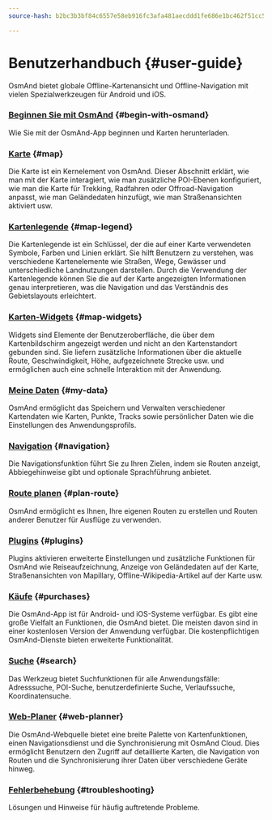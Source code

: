 ```yaml
---
source-hash: b2bc3b3bf84c6557e58eb916fc3afa481aecddd1fe686e1bc462f51cc56d1f90

---
```

# Benutzerhandbuch {#user-guide}

OsmAnd bietet globale Offline-Kartenansicht und Offline-Navigation mit vielen Spezialwerkzeugen für Android und iOS.


### [Beginnen Sie mit OsmAnd](./start-with/index.md) {#begin-with-osmand}

Wie Sie mit der OsmAnd-App beginnen und Karten herunterladen.

### [Karte](./map/index.md) {#map}

Die Karte ist ein Kernelement von OsmAnd. Dieser Abschnitt erklärt, wie man mit der Karte interagiert, wie man zusätzliche POI-Ebenen konfiguriert, wie man die Karte für Trekking, Radfahren oder Offroad-Navigation anpasst, wie man Geländedaten hinzufügt, wie man Straßenansichten aktiviert usw.

### [Kartenlegende](./map-legend/index.md) {#map-legend}

Die Kartenlegende ist ein Schlüssel, der die auf einer Karte verwendeten Symbole, Farben und Linien erklärt. Sie hilft Benutzern zu verstehen, was verschiedene Kartenelemente wie Straßen, Wege, Gewässer und unterschiedliche Landnutzungen darstellen. Durch die Verwendung der Kartenlegende können Sie die auf der Karte angezeigten Informationen genau interpretieren, was die Navigation und das Verständnis des Gebietslayouts erleichtert.

### [Karten-Widgets](./widgets/index.md) {#map-widgets}

Widgets sind Elemente der Benutzeroberfläche, die über dem Kartenbildschirm angezeigt werden und nicht an den Kartenstandort gebunden sind. Sie liefern zusätzliche Informationen über die aktuelle Route, Geschwindigkeit, Höhe, aufgezeichnete Strecke usw. und ermöglichen auch eine schnelle Interaktion mit der Anwendung.

### [Meine Daten](./personal/index.md) {#my-data}

OsmAnd ermöglicht das Speichern und Verwalten verschiedener Kartendaten wie Karten, Punkte, Tracks sowie persönlicher Daten wie die Einstellungen des Anwendungsprofils.

### [Navigation](./navigation/index.md) {#navigation}

Die Navigationsfunktion führt Sie zu Ihren Zielen, indem sie Routen anzeigt, Abbiegehinweise gibt und optionale Sprachführung anbietet.


### [Route planen](./plan-route/index.md) {#plan-route}

OsmAnd ermöglicht es Ihnen, Ihre eigenen Routen zu erstellen und Routen anderer Benutzer für Ausflüge zu verwenden.

### [Plugins](./plugins/index.md) {#plugins}

Plugins aktivieren erweiterte Einstellungen und zusätzliche Funktionen für OsmAnd wie Reiseaufzeichnung, Anzeige von Geländedaten auf der Karte, Straßenansichten von Mapillary, Offline-Wikipedia-Artikel auf der Karte usw.

### [Käufe](./purchases/index.md) {#purchases}

Die OsmAnd-App ist für Android- und iOS-Systeme verfügbar. Es gibt eine große Vielfalt an Funktionen, die OsmAnd bietet. Die meisten davon sind in einer kostenlosen Version der Anwendung verfügbar. Die kostenpflichtigen OsmAnd-Dienste bieten erweiterte Funktionalität.

### [Suche](./search/index.md) {#search}

Das Werkzeug bietet Suchfunktionen für alle Anwendungsfälle: Adresssuche, POI-Suche, benutzerdefinierte Suche, Verlaufssuche, Koordinatensuche.

### [Web-Planer](./web/index.md) {#web-planner}

Die OsmAnd-Webquelle bietet eine breite Palette von Kartenfunktionen, einen Navigationsdienst und die Synchronisierung mit OsmAnd Cloud. Dies ermöglicht Benutzern den Zugriff auf detaillierte Karten, die Navigation von Routen und die Synchronisierung ihrer Daten über verschiedene Geräte hinweg.

### [Fehlerbehebung](./troubleshooting/index.md) {#troubleshooting}

Lösungen und Hinweise für häufig auftretende Probleme.